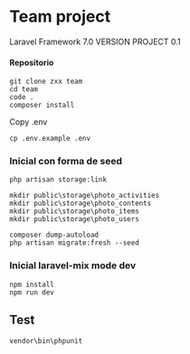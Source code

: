 # Team project

Laravel Framework 7.0
VERSION PROJECT 0.1

#### Repositorio
```shell
git clone zxx team
cd team
code .
composer install
```

Copy .env
```shell
cp .env.example .env
```

### Inicial con forma de seed
```shell
php artisan storage:link

mkdir public\storage\photo_activities
mkdir public\storage\photo_contents
mkdir public\storage\photo_items
mkdir public\storage\photo_users

composer dump-autoload
php artisan migrate:fresh --seed
```

### Inicial laravel-mix mode dev
```shell
npm install
npm run dev
```

## Test
```shell
vendor\bin\phpunit
```

<!-- #### Inicial laravel-mix mode produccion
```shell
npm install
npm run prod
``` -->

<!-- Initial
```shell
php artisan migrate:refresh
composer dump-autoload
php artisan db:seed
``` -->


<!-- 

#### Translate
add to lang -> t.php
```shell
trans('t.message.success.create')
``` -->

<!-- Tamaños https://laravel.com/docs/4.2/schema -->
<!-- https://stackoverflow.com/questions/2023481/mysql-large-varchar-vs-text -->




<!-- TEST -->
<!-- https://medium.com/@tonyfrenzy/part-2-testing-model-relationships-in-laravel-basic-8b606dd36c02 -->

<!-- 

vendor\bin\phpunit

 -->

 <!-- https://www.twilio.com/blog/unit-testing-laravel-api-phpunit -->